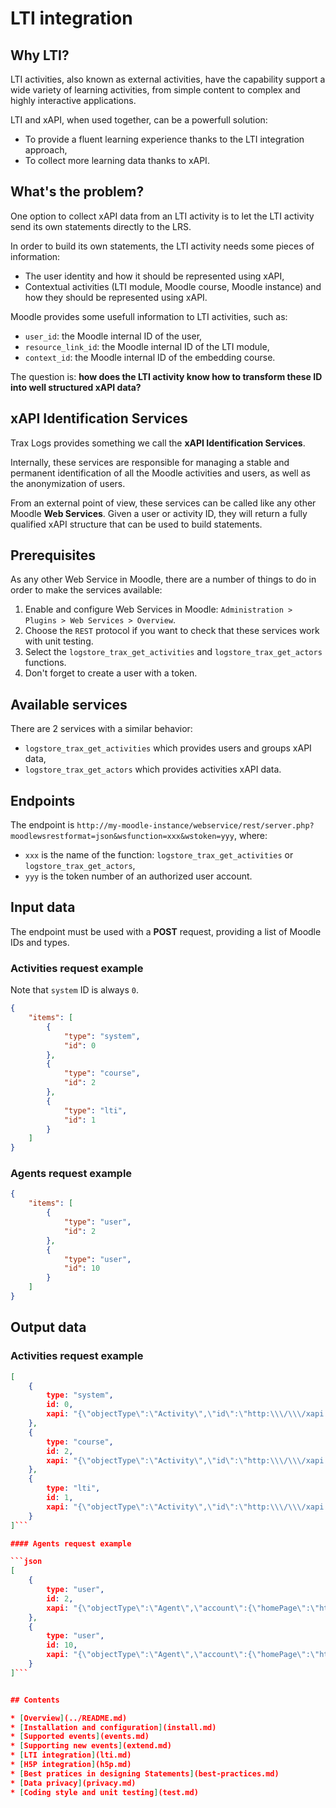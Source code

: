 # LTI integration


## Why LTI?

LTI activities, also known as external activities, have the capability support a wide variety of learning activities,
from simple content to complex and highly interactive applications.

LTI and xAPI, when used together, can be a powerfull solution:
- To provide a fluent learning experience thanks to the LTI integration approach,
- To collect more learning data thanks to xAPI.


## What's the problem?

One option to collect xAPI data from an LTI activity is to let the LTI activity send its own statements directly to the LRS.

In order to build its own statements, the LTI activity needs some pieces of information:

- The user identity and how it should be represented using xAPI,
- Contextual activities (LTI module, Moodle course, Moodle instance) and how they should be represented using xAPI.

Moodle provides some usefull information to LTI activities, such as:

- `user_id`: the Moodle internal ID of the user,
- `resource_link_id`: the Moodle internal ID of the LTI module,
- `context_id`: the Moodle internal ID of the embedding course.

The question is: **how does the LTI activity know how to transform these ID into well structured xAPI data?**


## xAPI Identification Services

Trax Logs provides something we call the **xAPI Identification Services**.

Internally, these services are responsible for managing a stable and permanent identification of all the Moodle activities and users, as well as the anonymization of users.

From an external point of view, these services can be called like any other Moodle **Web Services**. Given a user or activity ID, they will return a fully qualified xAPI structure that can be used to build statements.


## Prerequisites

As any other Web Service in Moodle, there are a number of things to do in order to make the services available:

1. Enable and configure Web Services in Moodle: `Administration > Plugins > Web Services > Overview`.
2. Choose the `REST` protocol if you want to check that these services work with unit testing.
3. Select the `logstore_trax_get_activities` and `logstore_trax_get_actors` functions.
4. Don't forget to create a user with a token.


## Available services

There are 2 services with a similar behavior: 
- `logstore_trax_get_activities` which provides users and groups xAPI data,
- `logstore_trax_get_actors` which provides activities xAPI data.


## Endpoints

The endpoint is `http://my-moodle-instance/webservice/rest/server.php?moodlewsrestformat=json&wsfunction=xxx&wstoken=yyy`, where:

- `xxx` is the name of the function: `logstore_trax_get_activities` or `logstore_trax_get_actors`,
- `yyy` is the token number of an authorized user account.


## Input data

The endpoint must be used with a **POST** request, providing a list of Moodle IDs and types.

### Activities request example

Note that `system` ID is always `0`. 

```json
{
    "items": [
        {
            "type": "system",
            "id": 0
        },
        {
            "type": "course",
            "id": 2
        },
        {
            "type": "lti",
            "id": 1
        }
    ]
}
```

### Agents request example

```json
{
    "items": [
        {
            "type": "user",
            "id": 2
        },
        {
            "type": "user",
            "id": 10
        }
    ]
}
```


## Output data

### Activities request example

```json
[
    {
        type: "system",
        id: 0,
        xapi: "{\"objectType\":\"Activity\",\"id\":\"http:\\\/\\\/xapi.moodle.test\\\/xapi\\\/activities\\\/system\",\"definition\":{\"type\":\"http:\\\/\\\/vocab.xapi.fr\\\/activities\\\/system\"}}"
    },
    {
        type: "course",
        id: 2,
        xapi: "{\"objectType\":\"Activity\",\"id\":\"http:\\\/\\\/xapi.moodle.test\\\/xapi\\\/activities\\\/course\\\/8acfd7a3-2490-40c8-9b61-ec65d518f7da\",\"definition\":{\"type\":\"http:\\\/\\\/vocab.xapi.fr\\\/activities\\\/course\"}}"
    },
    {
        type: "lti",
        id: 1,
        xapi: "{\"objectType\":\"Activity\",\"id\":\"http:\\\/\\\/xapi.moodle.test\\\/xapi\\\/activities\\\/lti\\\/e403e7ee-4cdd-4d25-b7d9-5de3569a1cc2\",\"definition\":{\"type\":\"http:\\\/\\\/vocab.xapi.fr\\\/activities\\\/external-activity\"}}"
    }
]```

#### Agents request example

```json
[
    {
        type: "user",
        id: 2,
        xapi: "{\"objectType\":\"Agent\",\"account\":{\"homePage\":\"http:\\\/\\\/xapi.moodle.test\",\"name\":\"23a5bb2e-80c5-464a-8472-632261df912d\"}}"
    },
    {
        type: "user",
        id: 10,
        xapi: "{\"objectType\":\"Agent\",\"account\":{\"homePage\":\"http:\\\/\\\/xapi.moodle.test\",\"name\":\"564642e-80c5-464a-8472-632264564564\"}}"
    }
]```


## Contents

* [Overview](../README.md)
* [Installation and configuration](install.md)
* [Supported events](events.md)
* [Supporting new events](extend.md)
* [LTI integration](lti.md)
* [H5P integration](h5p.md)
* [Best pratices in designing Statements](best-practices.md)
* [Data privacy](privacy.md)
* [Coding style and unit testing](test.md)
